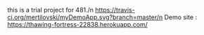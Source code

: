 this is a trial project for 481./n
https://travis-ci.org/mertilovski/myDemoApp.svg?branch=master/n
Demo site : https://thawing-fortress-22838.herokuapp.com/
